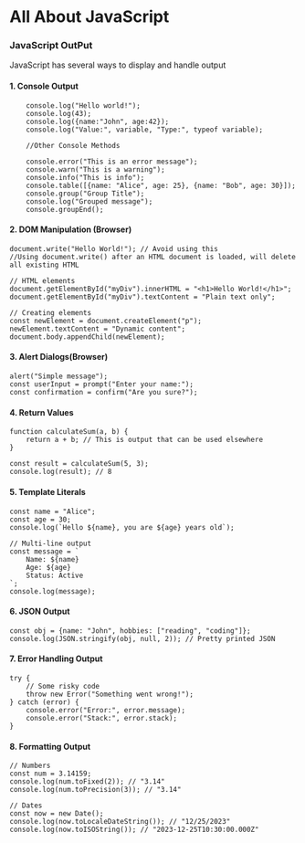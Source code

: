 # All About JavaScript 
### JavaScript OutPut
JavaScript has several ways to display and handle output

#### 1. Console Output
```
    console.log("Hello world!");
    console.log(43);
    console.log({name:"John", age:42});
    console.log("Value:", variable, "Type:", typeof variable);

    //Other Console Methods

    console.error("This is an error message");
    console.warn("This is a warning");
    console.info("This is info");
    console.table([{name: "Alice", age: 25}, {name: "Bob", age: 30}]);
    console.group("Group Title");
    console.log("Grouped message");
    console.groupEnd();
```
#### 2. DOM Manipulation (Browser)
```
document.write("Hello World!"); // Avoid using this
//Using document.write() after an HTML document is loaded, will delete all existing HTML

// HTML elements
document.getElementById("myDiv").innerHTML = "<h1>Hello World!</h1>";
document.getElementById("myDiv").textContent = "Plain text only";

// Creating elements
const newElement = document.createElement("p");
newElement.textContent = "Dynamic content";
document.body.appendChild(newElement);
```
#### 3. Alert Dialogs(Browser)
```
alert("Simple message");
const userInput = prompt("Enter your name:");
const confirmation = confirm("Are you sure?");
```
#### 4. Return Values
```
function calculateSum(a, b) {
    return a + b; // This is output that can be used elsewhere
}

const result = calculateSum(5, 3);
console.log(result); // 8
```

#### 5. Template Literals
```
const name = "Alice";
const age = 30;
console.log(`Hello ${name}, you are ${age} years old`);

// Multi-line output
const message = `
    Name: ${name}
    Age: ${age}
    Status: Active
`;
console.log(message);
```

#### 6. JSON Output
```
const obj = {name: "John", hobbies: ["reading", "coding"]};
console.log(JSON.stringify(obj, null, 2)); // Pretty printed JSON
```
#### 7. Error Handling Output
```
try {
    // Some risky code
    throw new Error("Something went wrong!");
} catch (error) {
    console.error("Error:", error.message);
    console.error("Stack:", error.stack);
}
```
#### 8. Formatting Output
```
// Numbers
const num = 3.14159;
console.log(num.toFixed(2)); // "3.14"
console.log(num.toPrecision(3)); // "3.14"

// Dates
const now = new Date();
console.log(now.toLocaleDateString()); // "12/25/2023"
console.log(now.toISOString()); // "2023-12-25T10:30:00.000Z"
```